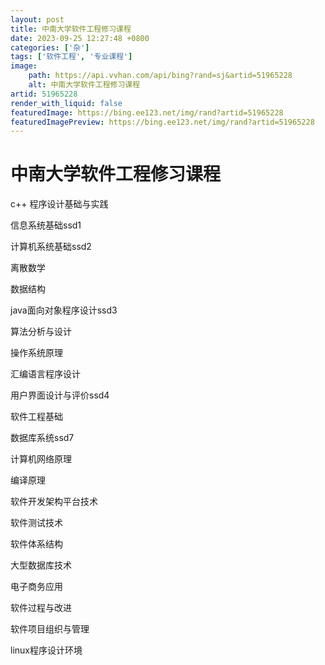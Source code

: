 ```yaml
---
layout: post
title: 中南大学软件工程修习课程
date: 2023-09-25 12:27:48 +0800
categories: ['杂']
tags: ['软件工程', '专业课程']
image:
    path: https://api.vvhan.com/api/bing?rand=sj&artid=51965228
    alt: 中南大学软件工程修习课程
artid: 51965228
render_with_liquid: false
featuredImage: https://bing.ee123.net/img/rand?artid=51965228
featuredImagePreview: https://bing.ee123.net/img/rand?artid=51965228
---
```


# 中南大学软件工程修习课程

c++ 程序设计基础与实践
  
  
  
信息系统基础ssd1
  
计算机系统基础ssd2
  
  
  
离散数学
  
  
  
数据结构
  
  
  
java面向对象程序设计ssd3
  
  
  
算法分析与设计
  
操作系统原理
  
  
  
  
  
汇编语言程序设计
  
  
  
用户界面设计与评价ssd4
  
  
  
软件工程基础
  
  
  
数据库系统ssd7
  
  
  
计算机网络原理
  
编译原理
  
  
  
软件开发架构平台技术
  
  
  
软件测试技术
  
软件体系结构
  
  
  
大型数据库技术
  
  
  
电子商务应用
  
  
  
软件过程与改进
  
  
  
软件项目组织与管理
  
linux程序设计环境